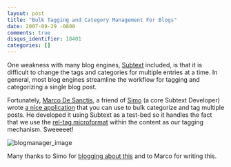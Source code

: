 ```yaml
---
layout: post
title: "Bulk Tagging and Category Management For Blogs"
date: 2007-09-29 -0800
comments: true
disqus_identifier: 18401
categories: []
---
```

One weakness with many blog engines,
[Subtext](http://haacked.com/ "Subtext Project") included, is that it is
difficult to change the tags and categories for multiple entries at a
time. In general, most blog engines streamline the workflow for tagging
and categorizing a single blog post.

Fortunately, [Marco De
Sanctis](http://blogs.ugidotnet.org/Crad/ "Marco De Sanctis"), a friend
of [Simo](http://codeclimber.net.nz/ "Simone Chiaretta") (a core Subtext
Developer) wrote [a nice
application](http://blogs.ugidotnet.org/Crad/archive/2007/09/29/a-tool-to-manage-your-blog-categories-and-technorati-tags.aspx "A tool to manage categories")
that you can use to bulk categorize and tag multiple posts. He developed
it using Subtext as a test-bed so it handles the fact that we use the
[rel-tag
microformat](http://microformats.org/wiki/rel-tag "rel-tag microformat") within
the content as our tagging mechanism. Sweeeeet!

![blogmanager\_image](http://haacked.com/images/haacked_com/WindowsLiveWriter/BulkTaggingandCategoryManagementForBlogs_EE84/blogmanager_image_1.jpg)

Many thanks to Simo for [blogging about
this](http://codeclimber.net.nz/archive/2007/09/29/Manage-categories-and-tags-of-your-blog.aspx "Managing categories and tags") and
to Marco for writing this.

